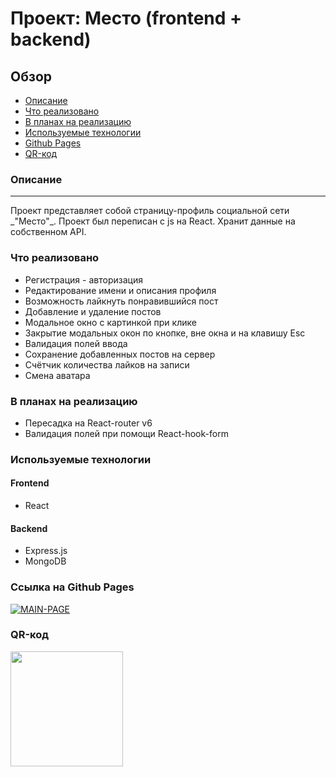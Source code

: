 # Проект: Место (frontend + backend)

## Обзор

<ul>
  <li><a href="#desc">Описание</a></li>
  <li><a href="#realized">Что реализовано</a></li>
  <li><a href="#todo">В планах на реализацию</a></li>
  <li><a href="#techs">Используемые технологии</a></li>
  <li><a href="#link">Github Pages</a></li>
  <li><a href="#qrlink">QR-код</a></li>
</ul>

<h3 name="desc">Описание</h3>
<hr>
Проект представляет собой страницу-профиль социальной сети _"Место"_. Проект был переписан с js на React. Хранит данные на собственном API.

<h3 name="realized">Что реализовано</h3>

+ Регистрация - авторизация
+ Редактирование имени и описания профиля
+ Возможность лайкнуть понравившийся пост
+ Добавление и удаление постов
+ Модальное окно с картинкой при клике
+ Закрытие модальных окон по кнопке, вне окна и на клавишу Esc
+ Валидация полей ввода
+ Сохранение добавленных постов на сервер
+ Счётчик количества лайков на записи
+ Смена аватара

<h3 name="todo">В планах на реализацию</h3>

+ Пересадка на React-router v6
+ Валидация полей при помощи React-hook-form

<h3 name="techs">Используемые технологии</h3>

#### Frontend
+ React

#### Backend
+ Express.js
+ MongoDB

<h3 name="link">Ссылка на Github Pages</h3>

<a href="https://kirkors.mesto.nomoredomains.work/"><img src="https://i.ibb.co/7XVHNgF/MAIN-PAGE.jpg" alt="MAIN-PAGE"></a>

<h3 name="qrlink">QR-код</h3>

<img src="http://qrcoder.ru/code/?https%3A%2F%2Fkirkors.mesto.nomoredomains.work&4&0" alt="" width="180" height="184"></a>

